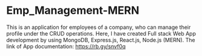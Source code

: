 # Emp_Management-MERN
This is an application for employees of a company, who can manage their profile under the CRUD operations. Here, I have created Full stack Web App development by using MongoDB, Express.js, React.js, Node.js (MERN).
The link of App documentation: https://rb.gy/snvf0q
